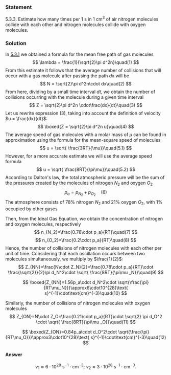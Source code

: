 ###  Statement 

$5.3.3.$ Estimate how many times per $1 \text{ s}$ in $1 \text{ cm}^3$ of air nitrogen molecules collide with each other and nitrogen molecules collide with oxygen molecules. 

### Solution

In [5.3.1](../5.3.1) we obtained a formula for the mean free path of gas molecules $$ \lambda = \frac{1}{\sqrt{2}\pi d^2n}\quad(1) $$ From this estimate it follows that the average number of collisions that will occur with a gas molecule after passing the path $dx$ will be $$ N = \sqrt{2}\pi d^2n\cdot dx\quad(2) $$ From here, dividing by a small time interval $dt$, we obtain the number of collisions occurring with the molecule during a given time interval $$ Z = \sqrt{2}\pi d^2n \cdot\frac{dx}{dt}\quad(3) $$ Let us rewrite expression $(3)$, taking into account the definition of velocity $u = \frac{dx}{dt}$: $$ \boxed{Z = \sqrt{2}\pi d^2n u}\quad(4) $$ The average speed of gas molecules with a molar mass of $\mu$ can be found in approximation using the formula for the mean-square speed of molecules $$ u = \sqrt{ \frac{3RT}{\mu}}\quad(5.1) $$ However, for a more accurate estimate we will use the average speed formula $$ u = \sqrt{ \frac{8RT}{\pi\mu}}\quad(5.2) $$ According to Dalton's law, the total atmospheric pressure will be the sum of the pressures created by the molecules of nitrogen $N_2$ and oxygen $O_2$ $$ p_a=p_{N_2}+p_{O_2}\quad(6) $$ The atmosphere consists of $78\%$ nitrogen $N_2$ and $21\%$ oxygen $O_2$, with $1\%$ occupied by other gases

Then, from the Ideal Gas Equation, we obtain the concentration of nitrogen and oxygen molecules, respectively $$ n_{N_2}=\frac{0.78\cdot p_a}{RT}\quad(7) $$ $$ n_{O_2}=\frac{0.2\cdot p_a}{RT}\quad(8) $$ Hence, the number of collisions of nitrogen molecules with each other per unit of time. Considering that each oscillation occurs between two molecules simultaneously, we multiply by $\frac{1}{2}$: $$ Z_{NN}=\frac{N\cdot Z_N}{2}=\frac{0.78\cdot p_a}{RT}\cdot \frac{\sqrt{2}}{2}\pi d_N^2\cdot \sqrt{ \frac{8RT}{\pi\mu _N}}\quad(9) $$ 

$$ \boxed{Z_{NN}=1.56p_a\cdot d_N^2\cdot \sqrt{\frac{\pi}{RT\mu_N}}}\approx6\cdot10^{28}\text{ s}^{-1}\cdot\text{cm}^{-3}\quad(10) $$ 

Similarly, the number of collisions of nitrogen molecules with oxygen molecules $$ Z_{ON}=N\cdot Z_O=\frac{0.21\cdot p_a}{RT}\cdot \sqrt{2} \pi d_O^2 \cdot \sqrt{ \frac{8RT}{\pi\mu _O}}\quad(11) $$ 

$$ \boxed{Z_{ON}=0.84p_a\cdot d_O^2\cdot \sqrt{\frac{\pi}{RT\mu_O}}}\approx3\cdot10^{28}\text{ s}^{-1}\cdot\text{cm}^{-3}\quad(12) $$ 

#### Answer

$$ \nu_1\approx6\cdot10^{28}\text{ s}^{-1}\cdot\text{cm}^{-3}; ~\nu_2\approx3\cdot10^{28}\text{ s}^{-1}\cdot\text{cm}^{-3}. $$ 
